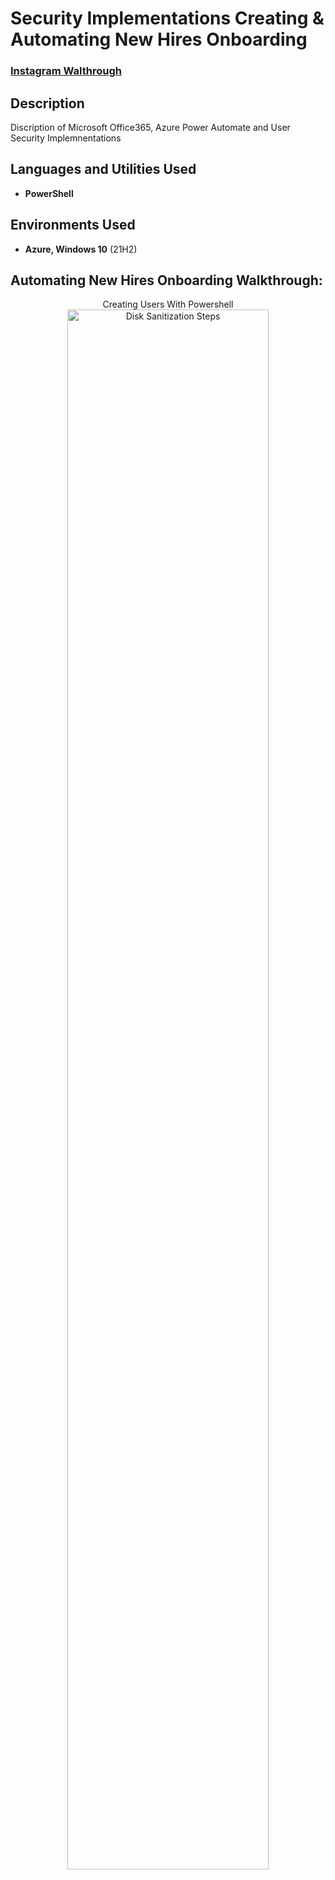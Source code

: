 <h1>Security Implementations Creating & Automating New Hires Onboarding </h1>

 ### [Instagram Walthrough](https://www.instagram.com/primetimeskillz_/)

<h2>Description</h2>
Discription of Microsoft Office365, Azure Power Automate and User Security Implemnentations
<br />


<h2>Languages and Utilities Used</h2>

- <b>PowerShell</b> 

<h2>Environments Used </h2>

- <b>Azure, Windows 10</b> (21H2)

<h2>Automating New Hires Onboarding Walkthrough:</h2>

<p align="center">
Creating Users With Powershell <br/>
<img src="https://i.imgur.com/62TgaWL.png" height="80%" width="80%" alt="Disk Sanitization Steps"/>
<br />

</p>
